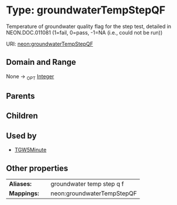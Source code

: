 
# Type: groundwaterTempStepQF


Temperature of groundwater quality flag for the step test, detailed in NEON.DOC.011081 (1=fail, 0=pass, -1=NA (i.e., could not be run))

URI: [neon:groundwaterTempStepQF](https://data.neonscience.org/groundwaterTempStepQF)


## Domain and Range

None ->  <sub>OPT</sub> [Integer](types/Integer.md)

## Parents


## Children


## Used by

 * [TGW5Minute](TGW5Minute.md)

## Other properties

|  |  |  |
| --- | --- | --- |
| **Aliases:** | | groundwater temp step q f |
| **Mappings:** | | neon:groundwaterTempStepQF |


